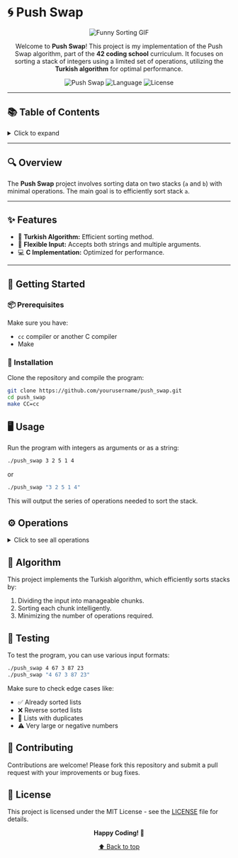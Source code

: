 # 🌀 Push Swap

<div align="center">

![Funny Sorting GIF](https://media.giphy.com/media/your-funny-gif-url.gif)

Welcome to **Push Swap**! This project is my implementation of the Push Swap algorithm, part of the **42 coding school** curriculum. It focuses on sorting a stack of integers using a limited set of operations, utilizing the **Turkish algorithm** for optimal performance.

![Push Swap](https://img.shields.io/badge/Project-PushSwap-blue?style=for-the-badge&logo=42)
![Language](https://img.shields.io/badge/Language-C-orange?style=for-the-badge&logo=c)
![License](https://img.shields.io/badge/License-MIT-green?style=for-the-badge)

</div>

---

## 📚 Table of Contents

<details>
<summary>Click to expand</summary>

- [Overview](#overview)
- [Features](#features)
- [Getting Started](#getting-started)
- [Usage](#usage)
- [Operations](#operations)
- [Algorithm](#algorithm)
- [Testing](#testing)
- [Contributing](#contributing)
- [License](#license)

</details>

---

## 🔍 Overview

The **Push Swap** project involves sorting data on two stacks (`a` and `b`) with minimal operations. The main goal is to efficiently sort stack `a`.

---

## ✨ Features

- 🚀 **Turkish Algorithm:** Efficient sorting method.
- 🔄 **Flexible Input:** Accepts both strings and multiple arguments.
- 💻 **C Implementation:** Optimized for performance.

---

## 🚀 Getting Started

### 📦 Prerequisites

Make sure you have:

- `cc` compiler or another C compiler
- Make

### 🔧 Installation

Clone the repository and compile the program:

```bash
git clone https://github.com/yourusername/push_swap.git
cd push_swap
make CC=cc
```
## 🖥️ Usage

Run the program with integers as arguments or as a string:

```bash
./push_swap 3 2 5 1 4
```
or

```bash
./push_swap "3 2 5 1 4"
```
This will output the series of operations needed to sort the stack.

## ⚙️ Operations

<details>
<summary>Click to see all operations</summary>

| Operation | Description |
|-----------|-------------|
| `sa` | Swap top two elements of stack A |
| `sb` | Swap top two elements of stack B |
| `ss` | Simultaneous swap of `sa` and `sb` |
| `pa` | Push top element from B to A |
| `pb` | Push top element from A to B |
| `ra` | Rotate stack A up |
| `rb` | Rotate stack B up |
| `rr` | Simultaneous rotation of both stacks |
| `rra` | Reverse rotate stack A |
| `rrb` | Reverse rotate stack B |
| `rrr` | Simultaneous reverse rotation of both stacks |

</details>

## 🧠 Algorithm

This project implements the Turkish algorithm, which efficiently sorts stacks by:

1. Dividing the input into manageable chunks.
2. Sorting each chunk intelligently.
3. Minimizing the number of operations required.

## 🧪 Testing

To test the program, you can use various input formats:

```bash
./push_swap 4 67 3 87 23
./push_swap "4 67 3 87 23"
```
Make sure to check edge cases like:

- ✅ Already sorted lists
- ❌ Reverse sorted lists
- 🔁 Lists with duplicates
- ⚠️ Very large or negative numbers

## 🤝 Contributing

Contributions are welcome! Please fork this repository and submit a pull request with your improvements or bug fixes.

## 📜 License

This project is licensed under the MIT License - see the [LICENSE](LICENSE) file for details.

<div align="center">

**Happy Coding! 🎉**

[⬆ Back to top](#-push-swap)

</div>
